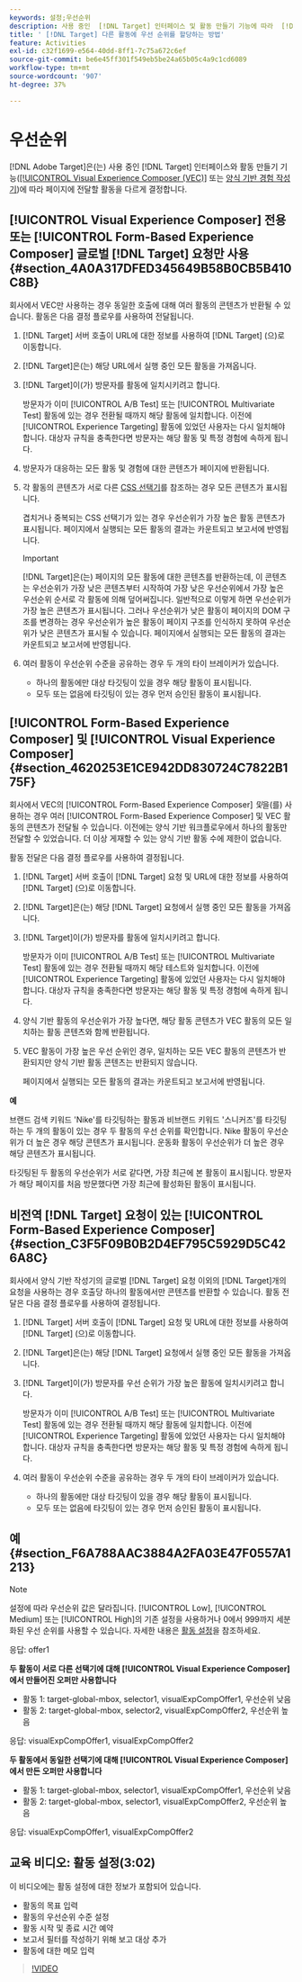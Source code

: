 ```yaml
---
keywords: 설정;우선순위
description: 사용 중인  [!DNL Target] 인터페이스 및 활동 만들기 기능에 따라  [!DNL Adobe Target] 페이지에 전달할 활동을 다르게 결정하는 방법에 대해 알아봅니다.
title: ' [!DNL Target] 다른 활동에 우선 순위를 할당하는 방법'
feature: Activities
exl-id: c32f1699-e564-40dd-8ff1-7c75a672c6ef
source-git-commit: be6e45ff301f549eb5be24a65b05c4a9c1cd6089
workflow-type: tm+mt
source-wordcount: '907'
ht-degree: 37%

---
```


# 우선순위

[!DNL Adobe Target]은(는) 사용 중인 [!DNL Target] 인터페이스와 활동 만들기 기능([[!UICONTROL Visual Experience Composer (VEC)]](/help/main/c-experiences/c-visual-experience-composer/visual-experience-composer.md) 또는 [양식 기반 경험 작성기](/help/main/c-experiences/form-experience-composer.md))에 따라 페이지에 전달할 활동을 다르게 결정합니다.

## [!UICONTROL Visual Experience Composer] 전용 또는 [!UICONTROL Form-Based Experience Composer] 글로벌 [!DNL Target] 요청만 사용 {#section_4A0A317DFED345649B58B0CB5B410C8B}

회사에서 VEC만 사용하는 경우 동일한 호출에 대해 여러 활동의 콘텐츠가 반환될 수 있습니다. 활동은 다음 결정 플로우를 사용하여 전달됩니다.

1. [!DNL Target] 서버 호출이 URL에 대한 정보를 사용하여 [!DNL Target] (으)로 이동합니다.
1. [!DNL Target]은(는) 해당 URL에서 실행 중인 모든 활동을 가져옵니다.
1. [!DNL Target]이(가) 방문자를 활동에 일치시키려고 합니다.

   방문자가 이미 [!UICONTROL A/B Test] 또는 [!UICONTROL Multivariate Test] 활동에 있는 경우 전환될 때까지 해당 활동에 일치합니다. 이전에 [!UICONTROL Experience Targeting] 활동에 있었던 사용자는 다시 일치해야 합니다. 대상자 규칙을 충족한다면 방문자는 해당 활동 및 특정 경험에 속하게 됩니다.

1. 방문자가 대응하는 모든 활동 및 경험에 대한 콘텐츠가 페이지에 반환됩니다.
1. 각 활동의 콘텐츠가 서로 다른 [CSS 선택기](/help/main/c-experiences/c-visual-experience-composer/vec-selectors.md#concept_4EB7663E255F439B8D24079D23479337)를 참조하는 경우 모든 콘텐츠가 표시됩니다.

   겹치거나 중복되는 CSS 선택기가 있는 경우 우선순위가 가장 높은 활동 콘텐츠가 표시됩니다. 페이지에서 실행되는 모든 활동의 결과는 카운트되고 보고서에 반영됩니다.

   >[!IMPORTANT]
   >
   >[!DNL Target]은(는) 페이지의 모든 활동에 대한 콘텐츠를 반환하는데, 이 콘텐츠는 우선순위가 가장 낮은 콘텐츠부터 시작하여 가장 낮은 우선순위에서 가장 높은 우선순위 순서로 각 활동에 의해 덮어써집니다. 일반적으로 이렇게 하면 우선순위가 가장 높은 콘텐츠가 표시됩니다. 그러나 우선순위가 낮은 활동이 페이지의 DOM 구조를 변경하는 경우 우선순위가 높은 활동이 페이지 구조를 인식하지 못하여 우선순위가 낮은 콘텐츠가 표시될 수 있습니다. 페이지에서 실행되는 모든 활동의 결과는 카운트되고 보고서에 반영됩니다.

1. 여러 활동이 우선순위 수준을 공유하는 경우 두 개의 타이 브레이커가 있습니다.

   * 하나의 활동에만 대상 타깃팅이 있을 경우 해당 활동이 표시됩니다.
   * 모두 또는 없음에 타깃팅이 있는 경우 먼저 승인된 활동이 표시됩니다.

## [!UICONTROL Form-Based Experience Composer] 및 [!UICONTROL Visual Experience Composer] {#section_4620253E1CE942DD830724C7822B175F}

회사에서 VEC의 [!UICONTROL Form-Based Experience Composer] *및*&#x200B;을(를) 사용하는 경우 여러 [!UICONTROL Form-Based Experience Composer] 및 VEC 활동의 콘텐츠가 전달될 수 있습니다. 이전에는 양식 기반 워크플로우에서 하나의 활동만 전달할 수 있었습니다. 더 이상 게재할 수 있는 양식 기반 활동 수에 제한이 없습니다.

활동 전달은 다음 결정 플로우를 사용하여 결정됩니다.

1. [!DNL Target] 서버 호출이 [!DNL Target] 요청 및 URL에 대한 정보를 사용하여 [!DNL Target] (으)로 이동합니다.
1. [!DNL Target]은(는) 해당 [!DNL Target] 요청에서 실행 중인 모든 활동을 가져옵니다.
1. [!DNL Target]이(가) 방문자를 활동에 일치시키려고 합니다.

   방문자가 이미 [!UICONTROL A/B Test] 또는 [!UICONTROL Multivariate Test] 활동에 있는 경우 전환될 때까지 해당 테스트와 일치합니다. 이전에 [!UICONTROL Experience Targeting] 활동에 있었던 사용자는 다시 일치해야 합니다. 대상자 규칙을 충족한다면 방문자는 해당 활동 및 특정 경험에 속하게 됩니다.

1. 양식 기반 활동의 우선순위가 가장 높다면, 해당 활동 콘텐츠가 VEC 활동의 모든 일치하는 활동 콘텐츠와 함께 반환됩니다.
1. VEC 활동이 가장 높은 우선 순위인 경우, 일치하는 모든 VEC 활동의 콘텐츠가 반환되지만 양식 기반 활동 콘텐츠는 반환되지 않습니다.

   페이지에서 실행되는 모든 활동의 결과는 카운트되고 보고서에 반영됩니다.

**예**

브랜드 검색 키워드 &#39;Nike&#39;를 타깃팅하는 활동과 비브랜드 키워드 &#39;스니커즈&#39;를 타깃팅하는 두 개의 활동이 있는 경우 두 활동의 우선 순위를 확인합니다. Nike 활동이 우선순위가 더 높은 경우 해당 콘텐츠가 표시됩니다. 운동화 활동이 우선순위가 더 높은 경우 해당 콘텐츠가 표시됩니다.

타깃팅된 두 활동의 우선순위가 서로 같다면, 가장 최근에 본 활동이 표시됩니다. 방문자가 해당 페이지를 처음 방문했다면 가장 최근에 활성화된 활동이 표시됩니다.

## 비전역 [!DNL Target] 요청이 있는 [!UICONTROL Form-Based Experience Composer] {#section_C3F5F09B0B2D4EF795C5929D5C426A8C}

회사에서 양식 기반 작성기의 글로벌 [!DNL Target] 요청 이외의 [!DNL Target]개의 요청을 사용하는 경우 호출당 하나의 활동에서만 콘텐츠를 반환할 수 있습니다. 활동 전달은 다음 결정 플로우를 사용하여 결정됩니다.

1. [!DNL Target] 서버 호출이 [!DNL Target] 요청 및 URL에 대한 정보를 사용하여 [!DNL Target] (으)로 이동합니다.
1. [!DNL Target]은(는) 해당 [!DNL Target] 요청에서 실행 중인 모든 활동을 가져옵니다.
1. [!DNL Target]이(가) 방문자를 우선 순위가 가장 높은 활동에 일치시키려고 합니다.

   방문자가 이미 [!UICONTROL A/B Test] 또는 [!UICONTROL Multivariate Test] 활동에 있는 경우 전환될 때까지 해당 활동에 일치합니다. 이전에 [!UICONTROL Experience Targeting] 활동에 있었던 사용자는 다시 일치해야 합니다. 대상자 규칙을 충족한다면 방문자는 해당 활동 및 특정 경험에 속하게 됩니다.

1. 여러 활동이 우선순위 수준을 공유하는 경우 두 개의 타이 브레이커가 있습니다.

   * 하나의 활동에만 대상 타깃팅이 있을 경우 해당 활동이 표시됩니다.
   * 모두 또는 없음에 타깃팅이 있는 경우 먼저 승인된 활동이 표시됩니다.

## 예 {#section_F6A788AAC3884A2FA03E47F0557A1213}

>[!NOTE]
>
>설정에 따라 우선순위 값은 달라집니다. [!UICONTROL Low], [!UICONTROL Medium] 또는 [!UICONTROL High]의 기존 설정을 사용하거나 0에서 999까지 세분화된 우선 순위를 사용할 수 있습니다. 자세한 내용은 [활동 설정](/help/main/c-activities/activity-settings.md#task_C6B2FF8374724933BE79A83549B9CD02)을 참조하세요.

응답: offer1

**두 활동이 서로 다른 선택기에 대해 [!UICONTROL Visual Experience Composer]에서 만들어진 오퍼만 사용합니다**

* 활동 1: target-global-mbox, selector1, visualExpCompOffer1, 우선순위 낮음
* 활동 2: target-global-mbox, selector2, visualExpCompOffer2, 우선순위 높음

응답: visualExpCompOffer1, visualExpCompOffer2

**두 활동에서 동일한 선택기에 대해 [!UICONTROL Visual Experience Composer]에서 만든 오퍼만 사용합니다**

* 활동 1: target-global-mbox, selector1, visualExpCompOffer1, 우선순위 낮음
* 활동 2: target-global-mbox, selector1, visualExpCompOffer2, 우선순위 높음

응답: visualExpCompOffer1, visualExpCompOffer2

## 교육 비디오: 활동 설정(3:02)

이 비디오에는 활동 설정에 대한 정보가 포함되어 있습니다.

* 활동의 목표 입력
* 활동의 우선순위 수준 설정
* 활동 시작 및 종료 시간 예약
* 보고서 필터를 작성하기 위해 보고 대상 추가
* 활동에 대한 메모 입력

>[!VIDEO](https://video.tv.adobe.com/v/17381)
